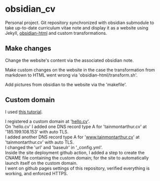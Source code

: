 # obsidian_cv
Personal project. Git repository synchronized with obsidian submodule to take up-to-date curriculum vitae note and display it as a website using Jekyll, [obsidian-html](https://obsidian-html.github.io/) and custom transformations.

## Make changes
Change the website's content via the associated obsidian note.

Make custom changes on the website in the case the transformation from markdown to HTML went wrong via 'obsidian-html/transform.sh'.

Add pictures from obsidian to the website via the 'makefile'. 

## Custom domain
I used [this tutorial](https://www.youtube.com/watch?v=e5AwNU3Y2es).

I registered a custom domain at '[hello.cv](https://www.hello.cv/)'.<br>
On 'hello.cv' I added one DNS record type A for 'tainmontarthur.cv' at '185.199.108.153' with auto TLS.<br>
I added another DNS record type A for 'www.tainmontarthur.cv' at 'tainmontarthur.cv' with auto TLS.<br>
I changed the 'url' and 'baseulr' in '_config.yml'.<br>
Inside the site deployment github action, I added a step to create the CNAME file containing the custom domain; for the site to automatically launch itself on the custom domain.<br>
I went on github pages settings of this repository, verified everything is working, and enforced HTTPS.<br>
